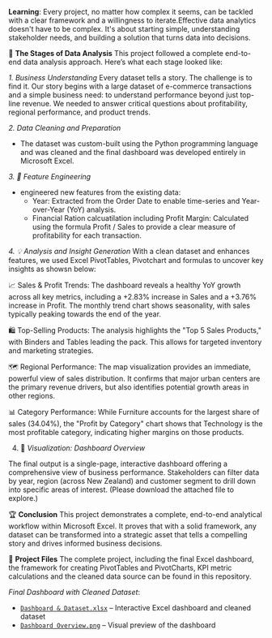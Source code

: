 **Learning**:
Every project, no matter how complex it seems, can be tackled with a clear framework and a willingness to iterate.Effective data analytics doesn't have to be complex. It's about starting simple, understanding stakeholder needs, and building a solution that turns data into decisions.

📖 **The Stages of Data Analysis**
This project followed a complete end-to-end data analysis approach. Here’s what each stage looked like:

*1. Business Understanding*
Every dataset tells a story. The challenge is to find it. Our story begins with a large dataset of e-commerce transactions and a simple business need: to understand performance beyond just top-line revenue. We needed to answer critical questions about profitability, regional performance, and product trends.

*2. Data Cleaning and Preparation*

 - The dataset was custom-built using the Python programming language and was cleaned and the final dashboard was developed entirely in Microsoft Excel.

*3. 🔧 Feature Engineering*
 - engineered new features from the existing data:
   - Year: Extracted from the Order Date to enable time-series and Year-over-Year (YoY) analysis.
    - Financial Ration calcuatilation including Profit Margin: Calculated using the formula Profit / Sales to provide a clear measure of profitability for each transaction.

*4. 💡 Analysis and Insight Generation*
With a clean dataset and enhances features, we used Excel PivotTables, Pivotchart and formulas to uncover key insights as showsn below:

📈 Sales & Profit Trends: The dashboard reveals a healthy YoY growth across all key metrics, including a +2.83% increase in Sales and a +3.76% increase in Profit. The monthly trend chart shows seasonality, with sales typically peaking towards the end of the year.

🛍️ Top-Selling Products: The analysis highlights the "Top 5 Sales Products," with Binders and Tables leading the pack. This allows for targeted inventory and marketing strategies.

🗺️ Regional Performance: The map visualization provides an immediate, powerful view of sales distribution. It confirms that major urban centers are the primary revenue drivers, but also identifies potential growth areas in other regions.

📊 Category Performance: While Furniture accounts for the largest share of sales (34.04%), the "Profit by Category" chart shows that Technology is the most profitable category, indicating higher margins on those products.

4. 🎨 *Visualization: Dashboard Overview*

The final output is a single-page, interactive dashboard offering a comprehensive view of business performance. Stakeholders can filter data by year, region (across New Zealand) and customer segment to drill down into specific areas of interest. (Please download the attached file to explore.)

🏆 **Conclusion**
This project demonstrates a complete, end-to-end analytical workflow within Microsoft Excel. It proves that with a solid framework, any dataset can be transformed into a strategic asset that tells a compelling story and drives informed business decisions. 

📂 **Project Files**
The complete project, including the final Excel dashboard, the framework for creating PivotTables and PivotCharts, KPI metric calculations and the cleaned data source can be found in this repository.

*Final Dashboard with Cleaned Dataset*:
- [`Dashboard & Dataset.xlsx`](https://github.com/zar-moethu/NZ-Ecommerce-Excel-Dashboard/blob/Dashboard/Dashboard%20%26%20Dataset.xlsx) – Interactive Excel dashboard and cleaned dataset  
- [`Dashboard Overview.png`](https://github.com/zar-moethu/NZ-Ecommerce-Excel-Dashboard/blob/Dashboard/Dashboard%20Overview.png) – Visual preview of the dashboard



